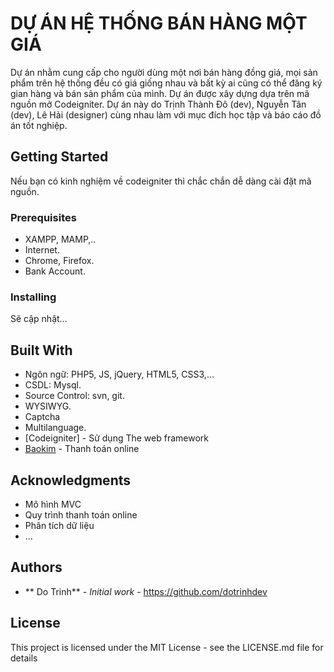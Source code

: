 # DỰ ÁN HỆ THỐNG BÁN HÀNG MỘT GIÁ

Dự án nhằm cung cấp cho người dùng một nơi bán hàng đồng giá, mọi sản phẩm trên hệ thống đều có giá giống nhau và bất kỳ ai cũng có thể đăng ký gian hàng và bán sản phẩm của mình.
Dự án được xây dựng dựa trên mã nguồn mở Codeigniter. 
Dự án này do Trịnh Thành Đô (dev), Nguyễn Tân (dev), Lê Hải (designer) cùng nhau làm với mục đích học tập và báo cáo đồ án tốt nghiệp.

## Getting Started

Nếu bạn có kinh nghiệm về codeigniter thì chắc chắn dễ dàng cài đặt mã nguồn.

### Prerequisites

* XAMPP, MAMP,..
* Internet.
* Chrome, Firefox.
* Bank Account.

### Installing

Sẽ cập nhật...

## Built With
* Ngôn ngữ: PHP5, JS, jQuery, HTML5, CSS3,...
* CSDL: Mysql.
* Source Control: svn, git.
* WYSIWYG.
* Captcha
* Multilanguage.
* [Codeigniter] - Sử dụng The web framework
* [Baokim](https://www.baokim.vn/trang-chu) - Thanh toán online

## Acknowledgments

* Mô hình MVC
* Quy trình thanh toán online
* Phân tích dữ liệu
* ...

## Authors

* ** Do Trinh** - *Initial work* - https://github.com/dotrinhdev

## License

This project is licensed under the MIT License - see the LICENSE.md file for details


